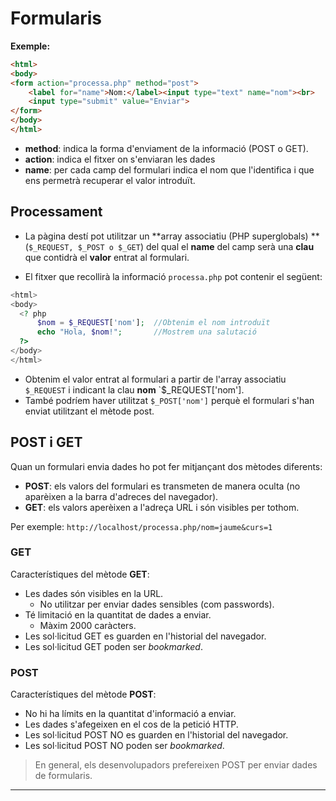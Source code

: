 <!-- notoc -->

# Formularis

**Exemple:**

```html
<html>
<body>
<form action="processa.php" method="post">
    <label for="name">Nom:</label><input type="text" name="nom"><br>
    <input type="submit" value="Enviar">
</form>
</body>
</html>
```

* **method**: indica la forma d'enviament de la informació (POST o GET).
* **action**: indica el fitxer on s'enviaran les dades
* **name**: per cada camp del formulari indica el nom que l'identifica i que ens permetrà recuperar el valor introduït. 

## Processament

*  La pàgina destí pot utilitzar un **array associatiu (PHP superglobals) ** (`$_REQUEST, $_POST o $_GET`) del qual el **name** del camp serà una **clau** que contidrà el **valor** entrat al formulari.

* El fitxer que recollirà la informació `processa.php` pot contenir el següent:

```php
<html>
<body>
  <? php
      $nom = $_REQUEST['nom'];  //Obtenim el nom introduït
      echo "Hola, $nom!";       //Mostrem una salutació
  ?>
</body>
</html>
```
* Obtenim el valor entrat al formulari a partir de l'array associatiu `$_REQUEST` i indicant la clau **nom** `$_REQUEST['nom'].
* També podríem haver utilitzat `$_POST['nom']` perquè el formulari s'han enviat utilitzant el mètode post.

## POST i GET

Quan un formulari envia dades ho pot fer mitjançant dos mètodes diferents:

  * **POST**:  els valors del formulari es transmeten de manera oculta (no aparèixen a la barra d'adreces del navegador).
  * **GET**: els valors aperèixen a l'adreça URL i són visibles per tothom.
  
  Per exemple: 
  `http://localhost/processa.php/nom=jaume&curs=1` 

### GET

Característiques del mètode **GET**:

* Les dades són visibles en la URL.
  * No utilitzar per enviar dades sensibles (com passwords).
* Té limitació en la quantitat de dades a enviar.
  * Màxim 2000 caràcters. 
* Les sol·licitud GET es guarden en l'historial del navegador.
* Les sol·licitud GET  poden ser *bookmarked*.

### POST

Característiques del mètode **POST**:
* No hi ha límits en la quantitat d'informació a enviar.
* Les dades s'afegeixen en el cos de la petició HTTP.
* Les sol·licitud POST NO es guarden en l'historial del navegador.
* Les sol·licitud POST NO poden ser *bookmarked*.

> En general, els desenvolupadors prefereixen POST per enviar dades de formularis.

---